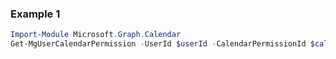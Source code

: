 ### Example 1
``` powershell
Import-Module Microsoft.Graph.Calendar
Get-MgUserCalendarPermission -UserId $userId -CalendarPermissionId $calendarPermissionId
```
